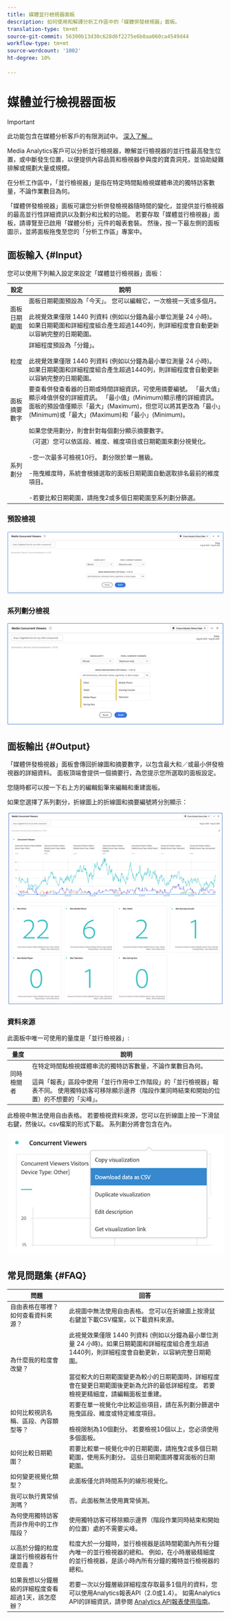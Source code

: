 ```yaml
---
title: 媒體並行檢視器面板
description: 如何使用和解譯分析工作區中的「媒體併發檢視器」面板。
translation-type: tm+mt
source-git-commit: 56300b13d30c628d6f2275e6b0aa060ca4549d44
workflow-type: tm+mt
source-wordcount: '1002'
ht-degree: 10%

---
```



# 媒體並行檢視器面板

>[!IMPORTANT]
>
>此功能包含在媒體分析客戶的有限測試中。 [深入了解...](https://docs.adobe.com/content/help/zh-Hant/analytics/landing/an-releases.html)

Media Analytics客戶可以分析並行檢視器，瞭解並行檢視器的並行性最高發生位置，或中斷發生位置，以便提供內容品質和檢視器參與度的寶貴洞見，並協助疑難排解或規劃大量或規模。

在分析工作區中，「並行檢視器」是指在特定時間點檢視媒體串流的獨特訪客數量，不論作業數目為何。

「媒體併發檢視器」面板可讓您分析併發檢視器隨時間的變化，並提供並行檢視器的最高並行性詳細資訊以及劃分和比較的功能。  若要存取「媒體並行檢視器」面板，請導覽至已啟用「媒體分析」元件的報表套裝。 然後，按一下最左側的面板圖示，並將面板拖曳至您的「分析工作區」專案中。

## 面板輸入 {#Input}

您可以使用下列輸入設定來設定「媒體並行檢視器」面板：

| 設定 | 說明 |
|---|---|
| 面板日期範圍 | 面板日期範圍預設為「今天」。  您可以編輯它，一次檢視一天或多個月。 <br> <br>此視覺效果僅限 1440 列資料 (例如以分鐘為最小單位測量 24 小時)。如果日期範圍和詳細程度組合產生超過1440列，則詳細程度會自動更新以容納完整的日期範圍。 |
| 粒度 | 詳細程度預設為「分鐘」。 <br> <br>此視覺效果僅限 1440 列資料 (例如以分鐘為最小單位測量 24 小時)。如果日期範圍和詳細程度組合產生超過1440列，則詳細程度會自動更新以容納完整的日期範圍。 |
| 面板摘要數字 | 要查看併發查看器的日期或時間詳細資訊，可使用摘要編號。 「最大值」顯示峰值併發的詳細資訊。 「最小值」(Minimum)顯示槽的詳細資訊。  面板的預設值僅顯示「最大」(Maximum)，但您可以將其更改為「最小」(Minimum)或「最大」(Maximum)和「最小」(Minimum)。<br><br>如果您使用劃分，則會針對每個劃分顯示摘要數字。 |
| 系列劃分 | （可選）您可以依區段、維度、維度項目或日期範圍來劃分視覺化。 <br><br>-您一次最多可檢視10行。 劃分限於單一層級。<br><br>-拖曳維度時，系統會根據選取的面板日期範圍自動選取排名最前的維度項目。<br><br>-若要比較日期範圍，請拖曳2或多個日期範圍至系列劃分篩選。 |

### 預設檢視

![預設檢視](assets/concurrent-viewers-default.png)


### 系列劃分檢視

![系列劃分檢視](assets/concurrent-viewers-series-breakdown.png)

## 面板輸出 {#Output}

「媒體併發檢視器」面板會傳回折線圖和摘要數字，以包含最大和／或最小併發檢視器的詳細資料。  面板頂端會提供一個摘要行，為您提示您所選取的面板設定。

您隨時都可以按一下右上方的編輯鉛筆來編輯和重建面板。

如果您選擇了系列劃分，折線圖上的折線圖和摘要編號將分別顯示：

![併發查看器輸出](assets/concurrent-viewers-output.png)

### 資料來源

此面板中唯一可使用的量度是「並行檢視器」:

| 量度 | 說明 |
|---|---|
| 同時檢閱者 | 在特定時間點檢視媒體串流的獨特訪客數量，不論作業數目為何。<br><br>這與「報表」區段中使用「並行作用中工作階段」的「並行檢視器」報表不同。  使用獨特訪客可移除顯示邊界（階段作業同時結束和開始的位置）的不想要的「尖峰」。 |

此檢視中無法使用自由表格。  若要檢視資料來源，您可以在折線圖上按一下滑鼠右鍵，然後以。csv檔案的形式下載。  系列劃分將會包含在內。


![併發查看器輸出](assets/concurrent-viewers-download-csv.png)

## 常見問題集 {#FAQ}

| 問題 | 回答 |
|---|---|
| 自由表格在哪裡？ 如何查看資料來源？ | 此視圖中無法使用自由表格。  您可以在折線圖上按滑鼠右鍵並下載CSV檔案，以下載資料來源。 |
| 為什麼我的粒度會改變？ | 此視覺效果僅限 1440 列資料 (例如以分鐘為最小單位測量 24 小時)。如果日期範圍和詳細程度組合產生超過1440列，則詳細程度會自動更新，以容納完整日期範圍。<br><br>當從較大的日期範圍變更為較小的日期範圍時，詳細程度會在變更日期範圍後更新為允許的最低詳細程度。 若要檢視更精細度，請編輯面板並重建。 |
| 如何比較視訊名稱、區段、內容類型等？ | 若要在單一視覺化中比較這些項目，請在系列劃分篩選中拖曳區段、維度或特定維度項目。<br><br>檢視限制為10個劃分。  若要檢視10個以上，您必須使用多個面板。 |
| 如何比較日期範圍？ | 若要比較單一視覺化中的日期範圍，請拖曳2或多個日期範圍，使用系列劃分。  這些日期範圍將覆寫面板的日期範圍。 |
| 如何變更視覺化類型？ | 此面板僅允許時間系列的線形視覺化。 |
| 我可以執行異常偵測嗎？ | 否。此面板無法使用異常偵測。 |
| 為何使用獨特訪客而非作用中的工作階段？ | 使用獨特訪客可移除顯示邊界（階段作業同時結束和開始的位置）處的不需要尖峰。 |
| 以高於分鐘的粒度讓並行檢視器有什麼意義？ | 粒度大於一分鐘時，並行檢視器是該時間範圍內所有分鐘內唯一的並行檢視器的總和。  例如，在小時層級精細度的並行檢視器，是該小時內所有分鐘的獨特並行檢視器的總和。 |
| 如果我想以分鐘層級的詳細程度查看超過1天，該怎麼辦？ | 若要一次以分鐘層級詳細程度存取最多1個月的資料，您可以使用Analytics報表API（2.0或1.4）。 如需Analytics API的詳細資訊，請參閱 [Analytics API報表使用指南](https://www.adobe.io/apis/experiencecloud/analytics/docs.html#!AdobeDocs/analytics-2.0-apis/master/reporting-guide.md)。 |

<!-- For more information about Media Concurrent Viewers, visit [MA doc page]( https://url). -->
